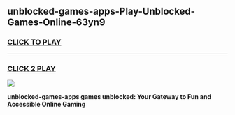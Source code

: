
## unblocked-games-apps-Play-Unblocked-Games-Online-63yn9
<h3>
<a href="https://premium76.site?title=unblocked-games-apps&ref=24A">CLICK TO PLAY</a></h3>
<hr>

<h3>
<a href="https://premium76.site?title=unblocked-games-apps&ref=24A">CLICK 2 PLAY</a>
  
</h3>

<a href="https://premium76.site?title=unblocked-games-apps&ref=24A"><img src="https://clearcache.store/games.png"></a>


**unblocked-games-apps games unblocked: Your Gateway to Fun and Accessible Online Gaming**

